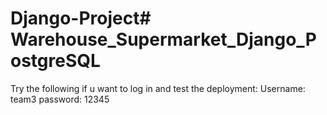 # Django-Project# Warehouse_Supermarket_Django_PostgreSQL
Try the following if u want to log in and test the deployment:
Username: team3
password: 12345
